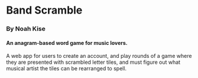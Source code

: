 # Band Scramble

### By Noah Kise

#### An anagram-based word game for music lovers. 

A web app for users to create an account, and play rounds of a game where they are presented with scrambled letter tiles, and must figure out what musical artist the tiles can be rearranged to spell.